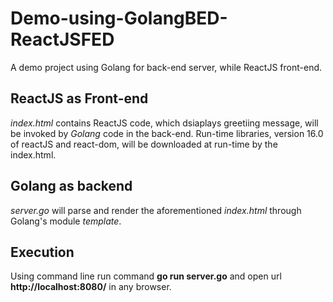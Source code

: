 # Demo-using-GolangBED-ReactJSFED
A demo project using Golang for back-end server, while ReactJS front-end. 

## ReactJS as Front-end
*index.html* contains ReactJS code, which dsiaplays greetiing message, will be invoked by *Golang* code in the back-end. 
Run-time libraries, version 16.0 of reactJS and react-dom, will be downloaded at run-time by the index.html.

## Golang as backend
*server.go* will parse and render the aforementioned *index.html* through Golang's module *template*.

## Execution
Using command line run command **go run server.go** and open url **http://localhost:8080/** in any browser.


